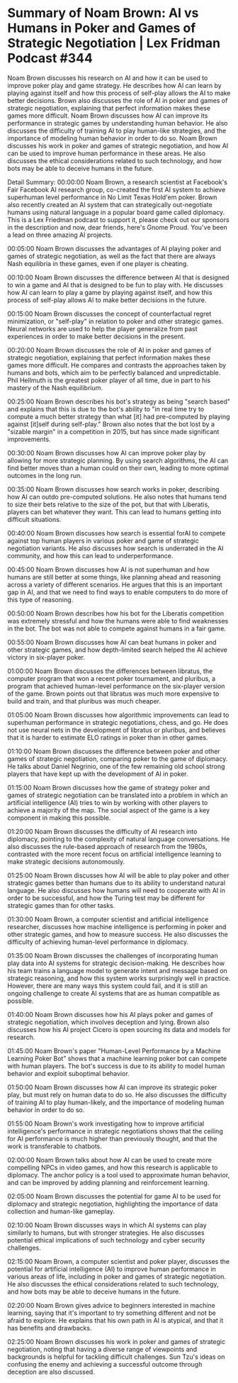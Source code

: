 # Summary of Noam Brown: AI vs Humans in Poker and Games of Strategic Negotiation | Lex Fridman Podcast #344

Noam Brown discusses his research on AI and how it can be used to improve poker play and game strategy. He describes how AI can learn by playing against itself and how this process of self-play allows the AI to make better decisions. Brown also discusses the role of AI in poker and games of strategic negotiation, explaining that perfect information makes these games more difficult.
Noam Brown discusses how AI can improve its performance in strategic games by understanding human behavior. He also discusses the difficulty of training AI to play human-like strategies, and the importance of modeling human behavior in order to do so.
Noam Brown discusses his work in poker and games of strategic negotiation, and how AI can be used to improve human performance in these areas. He also discusses the ethical considerations related to such technology, and how bots may be able to deceive humans in the future.

Detail Summary: 
00:00:00
Noam Brown, a research scientist at Facebook's Fair Facebook AI research group, co-created the first AI system to achieve superhuman level performance in No Limit Texas Hold'em poker. Brown also recently created an AI system that can strategically out-negotiate humans using natural language in a popular board game called diplomacy. This is a Lex Friedman podcast to support it, please check out our sponsors in the description and now, dear friends, here's Gnome Proud. You've been a lead on three amazing AI projects.

00:05:00
Noam Brown discusses the advantages of AI playing poker and games of strategic negotiation, as well as the fact that there are always Nash equilibria in these games, even if one player is cheating.

00:10:00
Noam Brown discusses the difference between AI that is designed to win a game and AI that is designed to be fun to play with. He discusses how AI can learn to play a game by playing against itself, and how this process of self-play allows AI to make better decisions in the future.

00:15:00
Noam Brown discusses the concept of counterfactual regret minimization, or "self-play" in relation to poker and other strategic games. Neural networks are used to help the player generalize from past experiences in order to make better decisions in the present.

00:20:00
Noam Brown discusses the role of AI in poker and games of strategic negotiation, explaining that perfect information makes these games more difficult. He compares and contrasts the approaches taken by humans and bots, which aim to be perfectly balanced and unpredictable. Phil Hellmuth is the greatest poker player of all time, due in part to his mastery of the Nash equilibrium.

00:25:00
Noam Brown describes his bot's strategy as being "search based" and explains that this is due to the bot's ability to "in real time try to compute a much better strategy than what [it] had pre-computed by playing against [it]self during self-play." Brown also notes that the bot lost by a "sizable margin" in a competition in 2015, but has since made significant improvements.

00:30:00
Noam Brown discusses how AI can improve poker play by allowing for more strategic planning. By using search algorithms, the AI can find better moves than a human could on their own, leading to more optimal outcomes in the long run.

00:35:00
Noam Brown discusses how search works in poker, describing how AI can outdo pre-computed solutions. He also notes that humans tend to size their bets relative to the size of the pot, but that with Liberatis, players can bet whatever they want. This can lead to humans getting into difficult situations.

00:40:00
Noam Brown discusses how search is essential forAI to compete against top human players in various poker and game of strategic negotiation variants. He also discusses how search is underrated in the AI community, and how this can lead to underperformance.

00:45:00
Noam Brown discusses how AI is not superhuman and how humans are still better at some things, like planning ahead and reasoning across a variety of different scenarios. He argues that this is an important gap in AI, and that we need to find ways to enable computers to do more of this type of reasoning.

00:50:00
Noam Brown describes how his bot for the Liberatis competition was extremely stressful and how the humans were able to find weaknesses in the bot. The bot was not able to compete against humans in a fair game.

00:55:00
Noam Brown discusses how AI can beat humans in poker and other strategic games, and how depth-limited search helped the AI achieve victory in six-player poker.

01:00:00
Noam Brown discusses the differences between libratus, the computer program that won a recent poker tournament, and pluribus, a program that achieved human-level performance on the six-player version of the game. Brown points out that libratus was much more expensive to build and train, and that pluribus was much cheaper.

01:05:00
Noam Brown discusses how algorithmic improvements can lead to superhuman performance in strategic negotiations, chess, and go. He does not use neural nets in the development of libratus or pluribus, and believes that it is harder to estimate ELO ratings in poker than in other games.

01:10:00
Noam Brown discusses the difference between poker and other games of strategic negotiation, comparing poker to the game of diplomacy. He talks about Daniel Negrinio, one of the few remaining old school strong players that have kept up with the development of AI in poker.

01:15:00
Noam Brown discusses how the game of strategy poker and games of strategic negotiation can be translated into a problem in which an artificial intelligence (AI) tries to win by working with other players to achieve a majority of the map. The social aspect of the game is a key component in making this possible.

01:20:00
Noam Brown discusses the difficulty of AI research into diplomacy, pointing to the complexity of natural language conversations. He also discusses the rule-based approach of research from the 1980s, contrasted with the more recent focus on artificial intelligence learning to make strategic decisions autonomously.

01:25:00
Noam Brown discusses how AI will be able to play poker and other strategic games better than humans due to its ability to understand natural language. He also discusses how humans will need to cooperate with AI in order to be successful, and how the Turing test may be different for strategic games than for other tasks.

01:30:00
Noam Brown, a computer scientist and artificial intelligence researcher, discusses how machine intelligence is performing in poker and other strategic games, and how to measure success. He also discusses the difficulty of achieving human-level performance in diplomacy.

01:35:00
Noam Brown discusses the challenges of incorporating human play data into AI systems for strategic decision-making. He describes how his team trains a language model to generate intent and message based on strategic reasoning, and how this system works surprisingly well in practice. However, there are many ways this system could fail, and it is still an ongoing challenge to create AI systems that are as human compatible as possible.

01:40:00
Noam Brown discusses how his AI plays poker and games of strategic negotiation, which involves deception and lying. Brown also discusses how his AI project Cicero is open sourcing its data and models for research.

01:45:00
Noam Brown's paper "Human-Level Performance by a Machine Learning Poker Bot" shows that a machine learning poker bot can compete with human players. The bot's success is due to its ability to model human behavior and exploit suboptimal behavior.

01:50:00
Noam Brown discusses how AI can improve its strategic poker play, but must rely on human data to do so. He also discusses the difficulty of training AI to play human-likely, and the importance of modeling human behavior in order to do so.

01:55:00
Noam Brown's work investigating how to improve artificial intelligence's performance in strategic negotiations shows that the ceiling for AI performance is much higher than previously thought, and that the work is transferable to chatbots.

02:00:00
Noam Brown talks about how AI can be used to create more compelling NPCs in video games, and how this research is applicable to diplomacy. The anchor policy is a tool used to approximate human behavior, and can be improved by adding planning and reinforcement learning.

02:05:00
Noam Brown discusses the potential for game AI to be used for diplomacy and strategic negotiation, highlighting the importance of data collection and human-like gameplay.

02:10:00
Noam Brown discusses ways in which AI systems can play similarly to humans, but with stronger strategies. He also discusses potential ethical implications of such technology and cyber security challenges.

02:15:00
Noam Brown, a computer scientist and poker player, discusses the potential for artificial intelligence (AI) to improve human performance in various areas of life, including in poker and games of strategic negotiation. He also discusses the ethical considerations related to such technology, and how bots may be able to deceive humans in the future.

02:20:00
Noam Brown gives advice to beginners interested in machine learning, saying that it's important to try something different and not be afraid to explore. He explains that his own path in AI is atypical, and that it has benefits and drawbacks.

02:25:00
Noam Brown discusses his work in poker and games of strategic negotiation, noting that having a diverse range of viewpoints and backgrounds is helpful for tackling difficult challenges. Sun Tzu's ideas on confusing the enemy and achieving a successful outcome through deception are also discussed.

